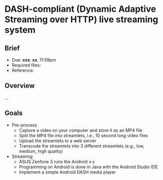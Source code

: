 
# DASH-compliant (Dynamic Adaptive Streaming over HTTP) live streaming system

## Brief
* Due: <b>xxx. xx</b>, 11:59pm
* Required files: 
* Reference: 

## Overview
...

## Goals
* Pre-process
  - Capture a video on your computer and store it as an MP4 file
  - Split the MP4 file into streamlets, i.e., 10 second long video files
  - Upload the streamlets to a web server
  - Transcode the streamlets into 3 different streamlets (e.g., low, medium, high quality)
* Streaming
  - ASUS Zenfone 3 runs the Android x.x
  - Programming on Android is done in Java with the Android Studio IDE
  - Implement a simple Android DASH media player
